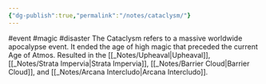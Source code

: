 ```yaml
---
{"dg-publish":true,"permalink":"/notes/cataclysm/"}
---
```


#event #magic #disaster
The Cataclysm refers to a massive worldwide apocalypse event.
It ended the age of high magic that preceded the current Age of Atmos.
Resulted in the [[_Notes/Upheaval\|Upheaval]], [[_Notes/Strata Impervia\|Strata Impervia]], [[_Notes/Barrier Cloud\|Barrier Cloud]], and [[_Notes/Arcana Intercludo\|Arcana Intercludo]].